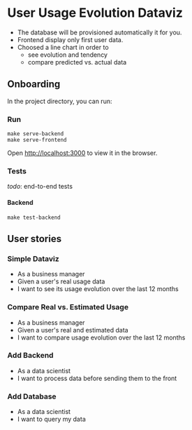 # User Usage Evolution Dataviz

* The database will be provisioned automatically it for you.
* Frontend display only first user data.
* Choosed a line chart in order to
  * see evolution and tendency
  * compare predicted vs. actual data

## Onboarding

In the project directory, you can run:

### Run

    make serve-backend
    make serve-frontend

Open [http://localhost:3000](http://localhost:3000) to view it in the browser.

### Tests

_todo_: end-to-end tests

#### Backend

    make test-backend

## User stories

### Simple Dataviz

* As a business manager
* Given a user's real usage data
* I want to see its usage evolution over the last 12 months

### Compare Real vs. Estimated Usage

* As a business manager
* Given a user's real and estimated data 
* I want to compare usage evolution over the last 12 months

### Add Backend

* As a data scientist
* I want to process data before sending them to the front

### Add Database

* As a data scientist
* I want to query my data

